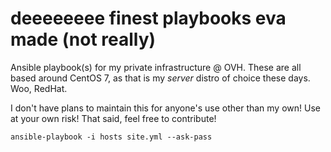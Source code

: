 # deeeeeeee finest playbooks eva made (not really)

Ansible playbook(s) for my private infrastructure @ OVH. These are all based around CentOS 7, as that is my *server* distro of choice these days. Woo, RedHat.

I don't have plans to maintain this for anyone's use other than my own! Use at your own risk! That said, feel free to contribute!

```
ansible-playbook -i hosts site.yml --ask-pass
```
